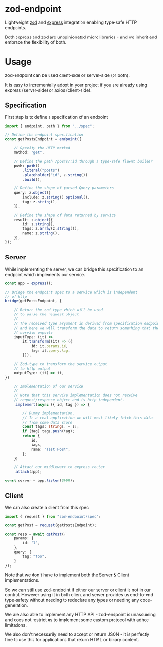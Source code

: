 # zod-endpoint

Lightweight [zod](https://github.com/colinhacks/zod) and [express](https://github.com/expressjs/express) integration enabling type-safe HTTP endpoints.

Both express and zod are unopinionated micro libraries - and we inherit and embrace the flexibility of both.

# Usage

zod-endpoint can be used client-side or server-side (or both). 

It is easy to incrementally adopt in your project if you are already using express (server-side) or axios (client-side).

## Specification

First step is to define a specification of an endpoint

```ts
import { endpoint, path } from "../spec";

// Define the endpoint specification
const getPostsEndpoint = endpoint({

    // Specify the HTTP method
    method: "get",

    // Define the path /posts/:id through a type-safe fluent builder
    path: path()
        .literal("posts")
        .placeholder("id", z.string())
        .build(),

    // Define the shape of parsed Query parameters
    query: z.object({
        include: z.string().optional(),
        tag: z.string(),
    }),

    // Define the shape of data returned by service
    result: z.object({
        id: z.string(),
        tags: z.array(z.string()),
        name: z.string(),
    }),
});
```

## Server

While implementing the server, we can bridge this specification to an endpoint which implements our service.

```ts
const app = express();

// Bridge the endpoint spec to a service which is independent
// of http
bridge(getPostsEndpoint, {

    // Return the zod type which will be used
    // to parse the request object
    //
    // The received type argument is derived from specification endpoint
    // and here we will transform the data to return something that the
    // service expects
    inputType: (it) =>
        it.transform((it) => ({
            id: it.params.id,
            tag: it.query.tag,
        })),

    // Zod-type to transform the service output
    // to http output
    outputType: (it) => it,
})

    // Implementation of our service
    //
    // Note that this service implementation does not receive
    // request/response object and is http independent.
    .implement(async ({ id, tag }) => {

        // Dummy implementation.
        // In a real application we will most likely fetch this data
        // from some data store
        const tags: string[] = [];
        if (tag) tags.push(tag);
        return {
            id,
            tags,
            name: "Test Post",
        };
    })

    // Attach our middleware to express router
    .attach(app);

const server = app.listen(3000);
```

## Client

We can also create a client from this spec

```ts
import { request } from "zod-endpoint/spec";

const getPost = request(getPostsEndpoint);

const resp = await getPost({
    params: {
        id: "1",
    },
    query: {
        tag: "foo",
    }
});
```

Note that we don't have to implement both the Server & Client implementations. 

So we can still use zod-endpoint if either our server or client is not in our control. 
However using it in both client and server provides us end-to-end type-safety without needing to redeclare any types or needing any code-generation.

We are also able to implement any HTTP API - zod-endpoint is unassuming and does not restrict us to implement some custom protocol with adhoc limitations. 

We also don't necessarily need to accept or return JSON - it is perfectly fine to use this for applications that return HTML or binary content.
